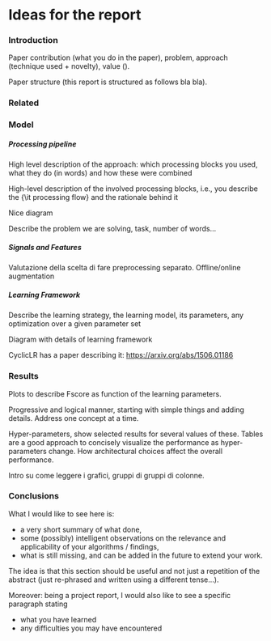 # Ideas for the report

### Introduction

Paper contribution (what you do in the paper), problem, approach (technique
used + novelty), value ().

Paper structure (this report is structured as follows bla bla).

### Related

### Model

##### Processing pipeline

High level description of the approach: which processing blocks you used, what
they do (in words) and how these were combined

High-level description of the involved processing blocks, i.e., you describe
the {\it processing flow} and the rationale behind it

Nice diagram

Describe the problem we are solving, task, number of words...

##### Signals and Features

Valutazione della scelta di fare preprocessing separato.
Offline/online augmentation

##### Learning Framework

Describe the learning strategy, the learning model, its parameters, any
optimization over a given parameter set

Diagram with details of learning framework

CyclicLR has a paper describing it: https://arxiv.org/abs/1506.01186

### Results

Plots to describe Fscore as function of the learning parameters.

Progressive and logical manner, starting with simple things and adding details.
Address one concept at a time.

Hyper-parameters, show selected results for several values of these. Tables are
a good approach to concisely visualize the performance as hyper-parameters
change. How architectural choices affect the overall performance.

Intro su come leggere i grafici, gruppi di gruppi di colonne.

### Conclusions

What I would like to see here is:
* a very short summary of what done, 
* some (possibly) intelligent observations on the relevance and applicability
  of your algorithms / findings, 
* what is still missing, and can be added in the future to extend your work.

The idea is that this section should be useful and not just a repetition of the
abstract (just re-phrased and written using a different tense...).

Moreover: being a project report, I would also like to see a specific paragraph
stating 
* what you have learned
* any difficulties you may have encountered
